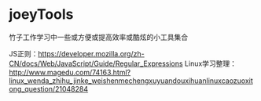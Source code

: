 # joeyTools
竹子工作学习中一些或方便或提高效率或酷炫的小工具集合

JS正则：https://developer.mozilla.org/zh-CN/docs/Web/JavaScript/Guide/Regular_Expressions
Linux学习整理： http://www.magedu.com/74163.html?linux_wenda_zhihu_jinke_weishenmechengxuyuandouxihuanlinuxcaozuoxitong_question/21048284
